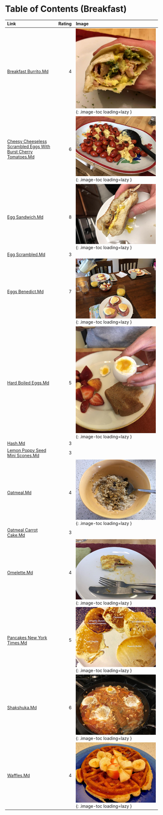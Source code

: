 # Table of Contents (Breakfast)

| Link                                                                                                                               |   Rating | Image                                                                                                                                                               |
|:-----------------------------------------------------------------------------------------------------------------------------------|---------:|:--------------------------------------------------------------------------------------------------------------------------------------------------------------------|
| [Breakfast Burrito.Md](./breakfast_burrito.md)                                                                                     |        4 | ![breakfast_burrito.jpeg](./breakfast_burrito.jpeg){: .image-toc loading=lazy }                                                                                     |
| [Cheesy Cheeseless Scrambled Eggs With Burst Cherry Tomatoes.Md](./cheesy_cheeseless_scrambled_eggs_with_burst_cherry_tomatoes.md) |        6 | ![cheesy_cheeseless_scrambled_eggs_with_burst_cherry_tomatoes.jpeg](./cheesy_cheeseless_scrambled_eggs_with_burst_cherry_tomatoes.jpeg){: .image-toc loading=lazy } |
| [Egg Sandwich.Md](./egg_sandwich.md)                                                                                               |        8 | ![egg_sandwich.jpeg](./egg_sandwich.jpeg){: .image-toc loading=lazy }                                                                                               |
| [Egg Scrambled.Md](./egg_scrambled.md)                                                                                             |        3 | <!-- TODO: Capture image -->                                                                                                                                        |
| [Eggs Benedict.Md](./eggs_benedict.md)                                                                                             |        7 | ![eggs_benedict.jpg](./eggs_benedict.jpg){: .image-toc loading=lazy }                                                                                               |
| [Hard Boiled Eggs.Md](./hard_boiled_eggs.md)                                                                                       |        5 | ![hard_boiled_eggs.jpeg](./hard_boiled_eggs.jpeg){: .image-toc loading=lazy }                                                                                       |
| [Hash.Md](./hash.md)                                                                                                               |        3 | <!-- TODO: Capture image -->                                                                                                                                        |
| [Lemon Poppy Seed Mini Scones.Md](./lemon_poppy_seed_mini_scones.md)                                                               |        3 | <!-- TODO: Capture image -->                                                                                                                                        |
| [Oatmeal.Md](./oatmeal.md)                                                                                                         |        4 | ![oatmeal.jpeg](./oatmeal.jpeg){: .image-toc loading=lazy }                                                                                                         |
| [Oatmeal Carrot Cake.Md](./oatmeal_carrot_cake.md)                                                                                 |        3 | <!-- TODO: Capture image -->                                                                                                                                        |
| [Omelette.Md](./omelette.md)                                                                                                       |        4 | ![omelette.jpeg](./omelette.jpeg){: .image-toc loading=lazy }                                                                                                       |
| [Pancakes New York Times.Md](./pancakes_new_york_times.md)                                                                         |        5 | ![pancakes_new_york_times.jpg](./pancakes_new_york_times.jpg){: .image-toc loading=lazy }                                                                           |
| [Shakshuka.Md](./shakshuka.md)                                                                                                     |        6 | ![shakshuka.jpeg](./shakshuka.jpeg){: .image-toc loading=lazy }                                                                                                     |
| [Waffles.Md](./waffles.md)                                                                                                         |        4 | ![waffles.jpg](./waffles.jpg){: .image-toc loading=lazy }                                                                                                           |
